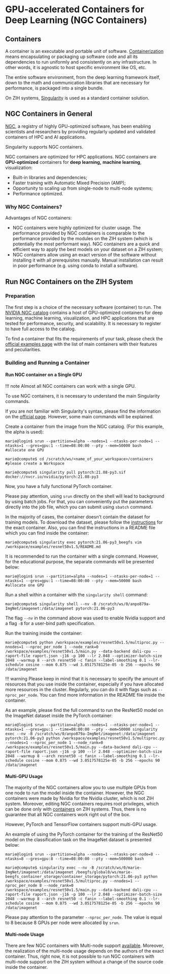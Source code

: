 # GPU-accelerated Containers for Deep Learning (NGC Containers)

## Containers

A container is an executable and portable unit of software.
[Containerization](https://www.ibm.com/cloud/learn/containerization) means
encapsulating or packaging up software code and all its dependencies
to run uniformly and consistently on any infrastructure. In other words,
it is agnostic to host specific environment like OS, etc.

The entire software environment, from the deep learning framework itself,
down to the math and communication libraries that are necessary for performance,
is packaged into a single bundle.

On ZIH systems, [Singularity](https://sylabs.io/) is used as a standard container solution.

## NGC Containers in General

[NGC](https://developer.nvidia.com/ai-hpc-containers),
a registry of highly GPU-optimized software,
has been enabling scientists and researchers by providing regularly updated
and validated containers of HPC and AI applications.

Singularity supports NGC containers.

NGC containers are optimized for HPC applications.
NGC containers are **GPU-optimized** containers
for **deep learning,** **machine learning**, visualization:

- Built-in libraries and dependencies;
- Faster training with Automatic Mixed Precision (AMP);
- Opportunity to scaling up from single-node to multi-node systems;
- Performance optimized.

### Why NGC Containers?

Advantages of NGC containers:

- NGC containers were highly optimized for cluster usage.
The performance provided by NGC containers is comparable to the performance
provided by the modules on the ZIH system (which is potentially the most performant way).
NGC containers are a quick and efficient way to apply the best models
on your dataset on a ZIH system;
- NGC containers allow using an exact version of the software
without installing it with all prerequisites manually.
Manual installation can result in poor performance (e.g. using conda to install a software).

## Run NGC Containers on the ZIH System

### Preparation

The first step is a choice of the necessary software (container) to run.
The [NVIDIA NGC catalog](https://ngc.nvidia.com/catalog)
contains a host of GPU-optimized containers for deep learning,
machine learning, visualization, and HPC applications that are tested
for performance, security, and scalability.
It is necessary to register to have full access to the catalog.

To find a container that fits the requirements of your task, please check
the [official examples page](https://github.com/NVIDIA/DeepLearningExamples)
with the list of main containers with their features and peculiarities.

### Building and Running a Container

#### Run NGC container on a Single GPU

!!! note
    Almost all NGC containers can work with a single GPU.

To use NGC containers, it is necessary to understand the main Singularity commands.

If you are not familiar with Singularity's syntax, please find the information on the
[official page](https://sylabs.io/guides/3.0/user-guide/quick_start.html#interact-with-images).
However, some main commands will be explained.

Create a container from the image from the NGC catalog.
(For this example, the alpha is used):

```console
marie@login$ srun --partition=alpha --nodes=1 --ntasks-per-node=1 --ntasks=1 --gres=gpu:1 --time=08:00:00 --pty --mem=50000 bash    #allocate one GPU

marie@compute$ cd /scratch/ws/<name_of_your_workspace>/containers   #please create a Workspace

marie@compute$ singularity pull pytorch:21.08-py3.sif docker://nvcr.io/nvidia/pytorch:21.08-py3
```

Now, you have a fully functional PyTorch container.

Please pay attention, using `srun` directly on the shell will lead to
background by using batch jobs.
For that, you can conveniently put the parameters directly into the job file,
which you can submit using `sbatch` command.

In the majority of cases, the container doesn't contain the dataset for training models.
To download the dataset, please follow the
[instructions](https://github.com/NVIDIA/DeepLearningExamples) for the exact container.
Also, you can find the instructions in a README file which you can find inside the container:

```console
marie@compute$ singularity exec pytorch:21.06-py3_beegfs vim /workspace/examples/resnet50v1.5/README.md
```

It is recommended to run the container with a single command.
However, for the educational purpose, the separate commands will be presented below:

```console
marie@login$ srun --partition=alpha --nodes=1 --ntasks-per-node=1 --ntasks=1 --gres=gpu:1 --time=08:00:00 --pty --mem=50000 bash    #allocate one GPU
```

Run a shell within a container with the `singularity shell` command:

```console
marie@compute$ singularity shell --nv -B /scratch/ws/0/anpo879a-ImgNet/imagenet:/data/imagenet pytorch:21.06-py3
```

The flag `--nv` in the command above was used to enable Nvidia support
and a flag `-B` for a user-bind path specification.

Run the training inside the container:

```console
marie@compute$ python /workspace/examples/resnet50v1.5/multiproc.py --nnodes=1 --nproc_per_node 1 --node_rank=0 /workspace/examples/resnet50v1.5/main.py --data-backend dali-cpu --raport-file raport.json -j16 -p 100 --lr 2.048 --optimizer-batch-size 2048 --warmup 8 --arch resnet50 -c fanin --label-smoothing 0.1 --lr-schedule cosine --mom 0.875 --wd 3.0517578125e-05 -b 256 --epochs 90 /data/imagenet
```

!!! warning
    Please keep in mind that it is necessary to specify the amount of resources that you use inside
    the container, especially if you have allocated more resources in the cluster. Regularly, you
    can do it with flags such as `--nproc_per_node`. You can find more information in the README
    file inside the container.

As an example, please find the full command to run the ResNet50 model
on the ImageNet dataset inside the PyTorch container:

```console
marie@login$ srun --partition=alpha --nodes=1 --ntasks-per-node=1 --ntasks=1 --gres=gpu:1 --time=08:00:00 --pty --mem=50000 singularity exec --nv -B /scratch/ws/0/anpo879a-ImgNet/imagenet:/data/imagenet pytorch:21.06-py3 python /workspace/examples/resnet50v1.5/multiproc.py --nnodes=1 --nproc_per_node 1 --node_rank=0 /workspace/examples/resnet50v1.5/main.py --data-backend dali-cpu --raport-file raport.json -j16 -p 100 --lr 2.048 --optimizer-batch-size 2048 --warmup 8 --arch resnet50 -c fanin --label-smoothing 0.1 --lr-schedule cosine --mom 0.875 --wd 3.0517578125e-05 -b 256 --epochs 90 /data/imagenet
```

#### Multi-GPU Usage

The majority of the NGC containers allow you to use multiple GPUs from one node
to run the model inside the container.
However, the NGC containers were made by Nvidia for the Nvidia cluster,
which is not ZIH system.
Moreover, editing NGC containers requires root privileges,
which can be done only with [containers](containers.md) on ZIH systems.
Thus, there is no guarantee that all NGC containers work right out of the box.

However, PyTorch and TensorFlow containers support multi-GPU usage.

An example of using the PyTorch container for the training of the ResNet50 model
on the classification task on the ImageNet dataset is presented below:

```console
marie@login$ srun --partition=alpha --nodes=1 --ntasks-per-node=8 --ntasks=8 --gres=gpu:8 --time=08:00:00 --pty --mem=500000 bash
```

```console
marie@compute$ singularity exec --nv -B /scratch/ws/0/marie-ImgNet/imagenet:/data/imagenet /beegfs/global0/ws/marie-beegfs_container_storage/container_storage/pytorch:21.06-py3 python /workspace/examples/resnet50v1.5/multiproc.py --nnodes=1 --nproc_per_node 8 --node_rank=0 /workspace/examples/resnet50v1.5/main.py --data-backend dali-cpu --raport-file raport.json -j16 -p 100 --lr 2.048 --optimizer-batch-size 2048 --warmup 8 --arch resnet50 -c fanin --label-smoothing 0.1 --lr-schedule cosine --mom 0.875 --wd 3.0517578125e-05 -b 256 --epochs 90 /data/imagenet
```

Please pay attention to the parameter `--nproc_per_node`.
The value is equal to 8 because 8 GPUs per node were allocated by `srun`.

#### Multi-node Usage

There are few NGC containers with Multi-node support
[available](https://github.com/NVIDIA/DeepLearningExamples).
Moreover, the realization of the multi-node usage depends on the authors
of the exact container.
Thus, right now, it is not possible to run NGC containers with multi-node support
on the ZIH system without a change of the source code inside the container.
